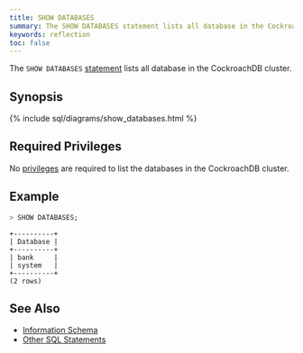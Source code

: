 ```yaml
---
title: SHOW DATABASES
summary: The SHOW DATABASES statement lists all database in the CockroachDB cluster.
keywords: reflection
toc: false
---
```


The `SHOW DATABASES` [statement](sql-statements.html) lists all database in the CockroachDB cluster.

<div id="toc"></div>

## Synopsis

{% include sql/diagrams/show_databases.html %}

## Required Privileges

No [privileges](privileges.html) are required to list the databases in the CockroachDB cluster.

## Example

~~~ sql
> SHOW DATABASES;
~~~
~~~
+----------+
| Database |
+----------+
| bank     |
| system   |
+----------+
(2 rows)
~~~

## See Also

- [Information Schema](information-schema.html)
- [Other SQL Statements](sql-statements.html)
